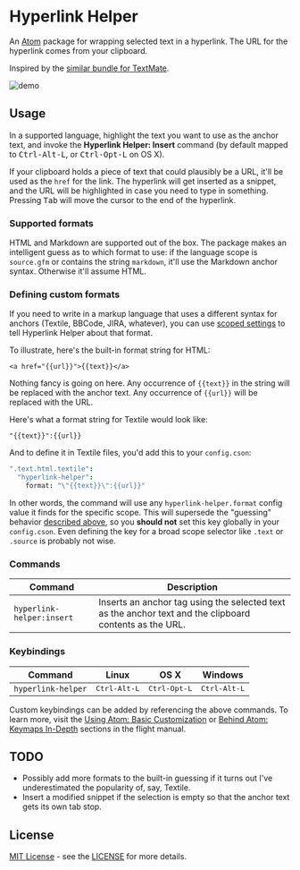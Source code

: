 # Hyperlink Helper

An [Atom](https://atom.io) package for wrapping selected text in a hyperlink. The URL for the hyperlink comes from your clipboard.

Inspired by the [similar bundle for TextMate](https://github.com/textmate/hyperlink-helper.tmbundle).

![demo](https://user-images.githubusercontent.com/3450/33003641-997ee3e4-cd81-11e7-8a84-96e71be21404.gif)

## Usage

In a supported language, highlight the text you want to use as the anchor text, and invoke the **Hyperlink Helper: Insert** command (by default mapped to <kbd>Ctrl-Alt-L</kbd>, or <kbd>Ctrl-Opt-L</kbd> on OS X).

If your clipboard holds a piece of text that could plausibly be a URL, it'll be used as the `href` for the link. The hyperlink will get inserted as a snippet, and the URL will be highlighted in case you need to type in something. Pressing <kbd>Tab</kbd> will move the cursor to the end of the hyperlink.

### Supported formats

HTML and Markdown are supported out of the box. The package makes an intelligent guess as to which format to use: if the language scope is `source.gfm` or contains the string `markdown`, it'll use the Markdown anchor syntax. Otherwise it'll assume HTML.

### Defining custom formats

If you need to write in a markup language that uses a different syntax for anchors (Textile, BBCode, JIRA, whatever), you can use [scoped settings](http://flight-manual.atom.io/behind-atom/sections/scoped-settings-scopes-and-scope-descriptors/) to tell Hyperlink Helper about that format.

To illustrate, here's the built-in format string for HTML:

```
<a href="{{url}}">{{text}}</a>
```

Nothing fancy is going on here. Any occurrence of `{{text}}` in the string will be replaced with the anchor text. Any occurrence of `{{url}}` will be replaced with the URL.

Here's what a format string for Textile would look like:

```
"{{text}}":{{url}}
```

And to define it in Textile files, you'd add this to your `config.cson`:

```cson
".text.html.textile":
  "hyperlink-helper":
    format: "\"{{text}}\":{{url}}"
```

In other words, the command will use any `hyperlink-helper.format` config value it finds for the specific scope. This will supersede the "guessing" behavior [described above](#supported-formats), so you **should not** set this key globally in your `config.cson`. Even defining the key for a broad scope selector like `.text` or `.source` is probably not wise.

### Commands

Command                | Description
-----------------------|--------------
`hyperlink-helper:insert` | Inserts an anchor tag using the selected text as the anchor text and the clipboard contents as the URL.

### Keybindings

Command            | Linux  | OS X  | Windows
-------------------|--------|-------|----------
`hyperlink-helper` | <kbd>Ctrl-Alt-L</kbd> | <kbd>Ctrl-Opt-L</kbd> | <kbd>Ctrl-Alt-L</kbd>

Custom keybindings can be added by referencing the above commands.  To learn more, visit the [Using Atom: Basic Customization](https://atom.io/docs/latest/using-atom-basic-customization#customizing-key-bindings) or [Behind Atom: Keymaps In-Depth](https://atom.io/docs/latest/behind-atom-keymaps-in-depth) sections in the flight manual.

## TODO

* Possibly add more formats to the built-in guessing if it turns out I've underestimated the popularity of, say, Textile.
* Insert a modified snippet if the selection is empty so that the anchor text gets its own tab stop.

## License

[MIT License](http://opensource.org/licenses/MIT) - see the [LICENSE](https://github.com/savetheclocktower/hyperlink-helper/blob/master/LICENSE.md) for more details.
